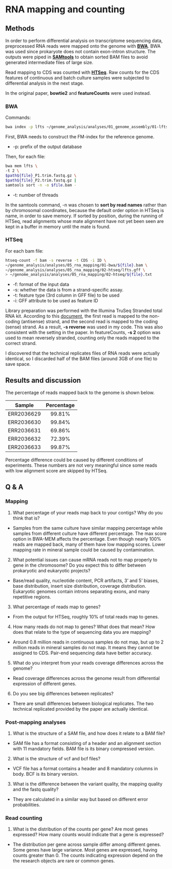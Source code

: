 # RNA mapping and counting
## Methods
In order to perform differential analysis on transcriptome sequencing data, preprocessed RNA reads were mapped onto the genome with [**BWA**](http://bio-bwa.sourceforge.net/bwa.shtml). BWA was used since prokaryote does not contain exon-intron structure. The outputs were piped in [**SAMtools**](http://www.htslib.org/doc/samtools.html) to obtain sorted BAM files to avoid generated intermediate files of large size.

Read mapping to CDS was counted with [**HTSeq**](https://htseq.readthedocs.io/en/release_0.9.1/count.html#count). Raw counts for the CDS features of continuous and batch culture samples were subjected to differential analysis in the next stage.

In the original paper, **bowtie2** and **featureCounts** were used instead.
### BWA
Commands:
```bash
bwa index -p lfts ~/genome_analysis/analyses/01_genome_assembly/01-lfts-pacbio/lfts.contigs.fasta
```
First, BWA needs to construct the FM-index for the reference genome.
- -p: prefix of the output database

Then, for each file:
```bash
bwa mem lfts \
-t 2 \
$path${file}_P1.trim.fastq.gz \
$path${file}_P2.trim.fastq.gz |
samtools sort -n -o $file.bam -
```
- -t: number of threads

In the samtools command, -n was chosen to **sort by read names** rather than by chromosomal coordinates, because the default order option in HTSeq is name, in order to save memory. If sorted by position, during the running of HTSeq, read alignments whose mate alignment have not yet been seen are kept in a buffer in memory until the mate is found.
### HTSeq
For each bam file:
```bash
htseq-count -f bam -s reverse -t CDS -i ID \
~/genome_analysis/analyses/05_rna_mapping/01-bwa/${file}.bam \
~/genome_analysis/analyses/05_rna_mapping/02-htseq/lfts.gff \
> ~/genome_analysis/analyses/05_rna_mapping/02-htseq/${file}.txt
```
- -f: format of the input data
- -s: whether the data is from a strand-specific assay.
- -t: feature type (3rd column in GFF file) to be used
- -i: GFF attribute to be used as feature ID

Library preparation was performed with the Illumina TruSeq Stranded total RNA kit. According to this [document](https://support.illumina.com/content/dam/illumina-support/documents/documentation/chemistry_documentation/samplepreps_truseq/truseq-stranded-total-rna-workflow/truseq-stranded-total-rna-workflow-reference-1000000040499-00.pdf), the first read is mapped to the non-coding (antisense) strand, and the second read is mapped to the coding (sense) strand. As a result, **-s reverse** was used in my code. This was also consistent with the setting in the paper. In featureCounts, **-s 2** option was used to mean reversely stranded, counting only the reads mapped to the correct strand.

I discovered that the technical replicates files of RNA reads were actually identical, so I discarded half of the BAM files (around 3GB of one file) to save space.
## Results and discussion
The percentage of reads mapped back to the genome is shown below.

| Sample     | Percentage|
| :--------: |:---------:|
| ERR2036629 | 99.81%    |
| ERR2036630 | 99.84%    |
| ERR2036631 | 69.86%    |
| ERR2036632 | 72.39%    |
| ERR2036633 | 99.87%    |

Percentage difference could be caused by different conditions of experiments. These numbers are not very meaningful since some reads with low alignment score are skipped by HTSeq.
## Q & A
### Mapping
1. What percentage of your reads map back to your contigs? Why do you think that is?
- Samples from the same culture have similar mapping percentage while samples from different culture have different percentage. The max score option in BWA-MEM affects the percentage. Even though nearly 100% reads are mapped back, many of them have low mapping scores. Lower mapping rate in mineral sample could be caused by contamination.
2. What potential issues can cause mRNA reads not to map properly to gene in the chromosome? Do you expect this to differ between prokaryotic and eukaryotic projects?
- Base/read quality, nucleotide content, PCR artifacts, 3’ and 5’ biases, base distribution, insert size distribution, coverage distribution. Eukaryotic genomes contain introns separating exons, and many repetitive regions.
3. What percentage of reads map to genes?
- From the output for HTSeq, roughly 10% of total reads map to genes.
4. How many reads do not map to genes? What does that mean? How does that relate to the type of sequencing data you are mapping?
- Around 0.8 million reads in continuous samples do not map, but up to 2 million reads in mineral samples do not map. It means they cannot be assigned to CDS. Pair-end sequencing data have better accuracy.
5. What do you interpret from your reads coverage differences across the genome?
- Read coverage differences across the genome result from differential expression of different genes.
6. Do you see big differences between replicates?
- There are small differences between biological replicates. The two technical replicated provided by the paper are actually identical.
### Post-mapping analyses
1. What is the structure of a SAM file, and how does it relate to a BAM file?
- SAM file has a format consisting of a header and an alignment section with 11 mandatory fields. BAM file is its binary compressed version.
2. What is the structure of vcf and bcf files?
- VCF file has a format contains a header and 8 mandatory columns in body. BCF is its binary version.
3. What is the difference between the variant quality, the mapping quality and the fastq quality?
- They are calculated in a similar way but based on different error probabilities.
### Read counting
1. What is the distribution of the counts per gene? Are most genes expressed? How many counts would indicate that a gene is expressed?
- The distribution per gene across sample differ among different genes. Some genes have large variance. Most genes are expressed, having counts greater than 0. The counts indicating expression depend on the the research objects are rare or common genes.